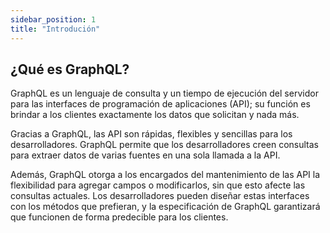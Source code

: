```yaml
---
sidebar_position: 1
title: "Introdución"
---
```


## ¿Qué es GraphQL?

GraphQL es un lenguaje de consulta y un tiempo de ejecución del servidor para las interfaces de programación de aplicaciones (API); su función es brindar a los clientes exactamente los datos que solicitan y nada más.

Gracias a GraphQL, las API son rápidas, flexibles y sencillas para los desarrolladores. GraphQL permite que los desarrolladores creen consultas para extraer datos de varias fuentes en una sola llamada a la API.

Además, GraphQL otorga a los encargados del mantenimiento de las API la flexibilidad para agregar campos o modificarlos, sin que esto afecte las consultas actuales. Los desarrolladores pueden diseñar estas interfaces con los métodos que prefieran, y la especificación de GraphQL garantizará que funcionen de forma predecible para los clientes.
